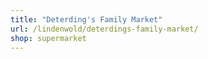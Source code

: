 ```yaml
---
title: "Deterding's Family Market"
url: /lindenwold/deterdings-family-market/
shop: supermarket
---
```

